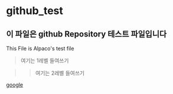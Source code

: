 # github_test

## 이 파일은 github Repository 테스트 파일입니다
This File is Alpaco's test file

> 여기는 1레벨 들여쓰기

>> 여기는 2레벨 들여쓰기

[google](http://google.com, "google's link")
